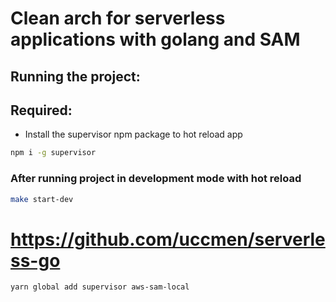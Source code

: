 # Clean arch for serverless applications with golang and SAM

## Running the project:


## Required:
- Install the supervisor npm package to hot reload app 

```bash
npm i -g supervisor
```
### After running project in development mode with hot reload
```bash
make start-dev
```




# https://github.com/uccmen/serverless-go

```bash
yarn global add supervisor aws-sam-local
```